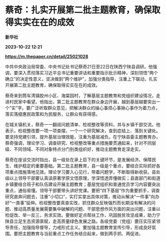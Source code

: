 # 蔡奇：扎实开展第二批主题教育，确保取得实实在在的成效
**新华社**

**2023-10-22 12:21**

**https://m.thepaper.cn/detail/25021028**

中共中央政治局常委、中央书记处书记蔡奇21日至22日在陕西宁陕县调研。他强调，要深入贯彻落实习近平总书记重要讲话和重要指示批示精神，深刻领悟“两个确立”的决定性意义，坚决做到“两个维护”，加强分类指导，注重上下联动，扎实开展第二批主题教育，确保取得实实在在的成效。

蔡奇来到筒车湾镇胶州小区、海棠园村，了解基层主题教育和党组织建设情况，走进村民家中看望。他指出，第二批主题教育在群众身边开展，越到基层越要突出一个“实”字。要广泛听取群众意见，把解决群众的操心事烦心事揪心事作为着力点，落实落细惠民政策和为民服务，让群众有获得感。

在城关镇机关，蔡奇一一翻阅问题清单、检视整改等资料，并与乡镇干部交流。他表示，检视整改要一项一项查摆，一个一个研究解决，查到症结上、落到关键处。要坚持党建引领，提升基层治理效能，注重为基层减负。在宁陕县委主题教育办，蔡奇强调，理论学习、调查研究、检视整改等重点措施要贯通起来，针对不同层级、不同领域、不同对象特点分门别类组织好，推动主题教育走深走实。

蔡奇在座谈交流时指出，县一级处在承上启下的关键环节，是发展经济、保障民生、维护稳定的重要基础。第二批主题教育，县一级是个重点，要结合实际抓好各项重点措施落地见效。理论学习要入心见行，带着问题学，不断取得新收获。县处级以上领导干部要认真读原著学原文悟原理，学深悟透弄懂做实；县直部门和街道乡镇要结合班子和队伍建设开展主题教育；基层党组织和普通党员学习内容要突出重点，通俗易懂。领导干部要带头讲好党课。要把“四下基层”作为重要抓手，调查研究直奔问题去，注重“小切口”，实打实拿出具体对策，推动从解决“一件事”向办好“一类事”延伸。检视整改要真查实改，抓住群众反映强烈而长期没有解决的问题、推动高质量发展需要集中破解的问题、干部思想作风方面的突出问题，注重以检促改、举一反三，务求实效。要做好定点帮扶工作，巩固脱贫攻坚成果，助力宁陕县立足生态资源禀赋，走高质量绿色发展之路。各级党委（党组）要压实压紧领导责任，加强指导督导，力戒形式主义。要加强主题教育宣传引导，形成良好氛围。要把主题教育与当前重点工作任务结合起来，做到两手抓、两促进。